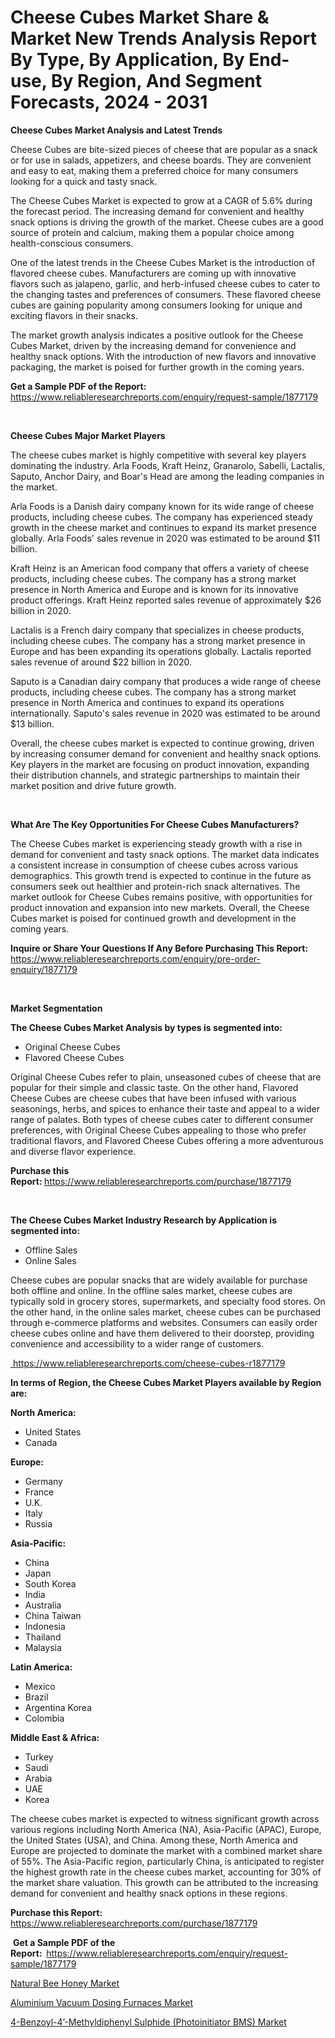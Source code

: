 <p><h1>Cheese Cubes Market Share & Market New Trends Analysis Report By Type, By Application, By End-use, By Region, And Segment Forecasts, 2024 - 2031</h1></p><p><strong>Cheese Cubes Market Analysis and Latest Trends</strong></p>
<p><p>Cheese Cubes are bite-sized pieces of cheese that are popular as a snack or for use in salads, appetizers, and cheese boards. They are convenient and easy to eat, making them a preferred choice for many consumers looking for a quick and tasty snack.</p><p>The Cheese Cubes Market is expected to grow at a CAGR of 5.6% during the forecast period. The increasing demand for convenient and healthy snack options is driving the growth of the market. Cheese cubes are a good source of protein and calcium, making them a popular choice among health-conscious consumers.</p><p>One of the latest trends in the Cheese Cubes Market is the introduction of flavored cheese cubes. Manufacturers are coming up with innovative flavors such as jalapeno, garlic, and herb-infused cheese cubes to cater to the changing tastes and preferences of consumers. These flavored cheese cubes are gaining popularity among consumers looking for unique and exciting flavors in their snacks.</p><p>The market growth analysis indicates a positive outlook for the Cheese Cubes Market, driven by the increasing demand for convenience and healthy snack options. With the introduction of new flavors and innovative packaging, the market is poised for further growth in the coming years.</p></p>
<p><strong>Get a Sample PDF of the Report:&nbsp;</strong> <a href="https://www.reliableresearchreports.com/enquiry/request-sample/1877179">https://www.reliableresearchreports.com/enquiry/request-sample/1877179</a></p>
<p>&nbsp;</p>
<p><strong>Cheese Cubes Major Market Players</strong></p>
<p><p>The cheese cubes market is highly competitive with several key players dominating the industry. Arla Foods, Kraft Heinz, Granarolo, Sabelli, Lactalis, Saputo, Anchor Dairy, and Boar's Head are among the leading companies in the market.</p><p>Arla Foods is a Danish dairy company known for its wide range of cheese products, including cheese cubes. The company has experienced steady growth in the cheese market and continues to expand its market presence globally. Arla Foods' sales revenue in 2020 was estimated to be around $11 billion.</p><p>Kraft Heinz is an American food company that offers a variety of cheese products, including cheese cubes. The company has a strong market presence in North America and Europe and is known for its innovative product offerings. Kraft Heinz reported sales revenue of approximately $26 billion in 2020.</p><p>Lactalis is a French dairy company that specializes in cheese products, including cheese cubes. The company has a strong market presence in Europe and has been expanding its operations globally. Lactalis reported sales revenue of around $22 billion in 2020.</p><p>Saputo is a Canadian dairy company that produces a wide range of cheese products, including cheese cubes. The company has a strong market presence in North America and continues to expand its operations internationally. Saputo's sales revenue in 2020 was estimated to be around $13 billion.</p><p>Overall, the cheese cubes market is expected to continue growing, driven by increasing consumer demand for convenient and healthy snack options. Key players in the market are focusing on product innovation, expanding their distribution channels, and strategic partnerships to maintain their market position and drive future growth.</p></p>
<p>&nbsp;</p>
<p><strong>What Are The Key Opportunities For Cheese Cubes Manufacturers?</strong></p>
<p><p>The Cheese Cubes market is experiencing steady growth with a rise in demand for convenient and tasty snack options. The market data indicates a consistent increase in consumption of cheese cubes across various demographics. This growth trend is expected to continue in the future as consumers seek out healthier and protein-rich snack alternatives. The market outlook for Cheese Cubes remains positive, with opportunities for product innovation and expansion into new markets. Overall, the Cheese Cubes market is poised for continued growth and development in the coming years.</p></p>
<p><strong>Inquire or Share Your Questions If Any Before Purchasing This Report:</strong> <a href="https://www.reliableresearchreports.com/enquiry/pre-order-enquiry/1877179">https://www.reliableresearchreports.com/enquiry/pre-order-enquiry/1877179</a></p>
<p>&nbsp;</p>
<p><strong>Market Segmentation</strong></p>
<p><strong>The Cheese Cubes Market Analysis by types is segmented into:</strong></p>
<p><ul><li>Original Cheese Cubes</li><li>Flavored Cheese Cubes</li></ul></p>
<p><p>Original Cheese Cubes refer to plain, unseasoned cubes of cheese that are popular for their simple and classic taste. On the other hand, Flavored Cheese Cubes are cheese cubes that have been infused with various seasonings, herbs, and spices to enhance their taste and appeal to a wider range of palates. Both types of cheese cubes cater to different consumer preferences, with Original Cheese Cubes appealing to those who prefer traditional flavors, and Flavored Cheese Cubes offering a more adventurous and diverse flavor experience.</p></p>
<p><strong>Purchase this Report:&nbsp;</strong><a href="https://www.reliableresearchreports.com/purchase/1877179">https://www.reliableresearchreports.com/purchase/1877179</a></p>
<p>&nbsp;</p>
<p><strong>The Cheese Cubes Market Industry Research by Application is segmented into:</strong></p>
<p><ul><li>Offline Sales</li><li>Online Sales</li></ul></p>
<p><p>Cheese cubes are popular snacks that are widely available for purchase both offline and online. In the offline sales market, cheese cubes are typically sold in grocery stores, supermarkets, and specialty food stores. On the other hand, in the online sales market, cheese cubes can be purchased through e-commerce platforms and websites. Consumers can easily order cheese cubes online and have them delivered to their doorstep, providing convenience and accessibility to a wider range of customers.</p></p>
<p><a href="https://www.reliableresearchreports.com/cheese-cubes-r1877179">&nbsp;https://www.reliableresearchreports.com/cheese-cubes-r1877179</a></p>
<p><strong>In terms of Region, the Cheese Cubes Market Players available by Region are:</strong></p>
<p>
    <p> <strong> North America: </strong>
        <ul>
            <li>United States</li>
            <li>Canada</li>
        </ul>
        </p> 
    <p> <strong> Europe: </strong>
        <ul>
            <li>Germany</li>
            <li>France</li>
            <li>U.K.</li>
            <li>Italy</li>
            <li>Russia</li>
        </ul>
        </p> 
    <p> <strong> Asia-Pacific: </strong>
        <ul>
            <li>China</li>
            <li>Japan</li>
            <li>South Korea</li>
            <li>India</li>
            <li>Australia</li>
            <li>China Taiwan</li>
            <li>Indonesia</li>
            <li>Thailand</li>
            <li>Malaysia</li>
        </ul>
        </p> 
    <p> <strong> Latin America: </strong>
        <ul>
            <li>Mexico</li>
            <li>Brazil</li>
            <li>Argentina Korea</li>
            <li>Colombia</li>
        </ul>
        </p> 
    <p> <strong> Middle East & Africa: </strong>
        <ul>
            <li>Turkey</li>
            <li>Saudi</li>
            <li>Arabia</li>
            <li>UAE</li>
            <li>Korea</li>
        </ul>
    </p>
    </p>
<p><p>The cheese cubes market is expected to witness significant growth across various regions including North America (NA), Asia-Pacific (APAC), Europe, the United States (USA), and China. Among these, North America and Europe are projected to dominate the market with a combined market share of 55%. The Asia-Pacific region, particularly China, is anticipated to register the highest growth rate in the cheese cubes market, accounting for 30% of the market share valuation. This growth can be attributed to the increasing demand for convenient and healthy snack options in these regions.</p></p>
<p><strong>Purchase this Report: </strong><a href="https://www.reliableresearchreports.com/purchase/1877179">https://www.reliableresearchreports.com/purchase/1877179</a></p>
<p>&nbsp;<strong>Get a Sample PDF of the Report:&nbsp;&nbsp;</strong><a href="https://www.reliableresearchreports.com/enquiry/request-sample/1877179">https://www.reliableresearchreports.com/enquiry/request-sample/1877179</a></p>
<p><strong></strong></p>
<p><p><a href="https://github.com/julyju69/Market-Research-Report-List-2/blob/main/natural-bee-honey-market.md">Natural Bee Honey Market</a></p><p><a href="https://www.linkedin.com/pulse/aluminium-vacuum-dosing-furnaces-market-size-growth-forecast-tv2te?trackingId=yVGuRGOYnhrABlkpMsJDiQ%3D%3D">Aluminium Vacuum Dosing Furnaces Market</a></p><p><a href="https://www.linkedin.com/pulse/4-benzoyl-4rsquo-methyldiphenyl-sulphide-photoinitiator-bms-9b3qe?trackingId=XuZaowEIW8Zbq%2BmUzLWj8A%3D%3D">4-Benzoyl-4’-Methyldiphenyl Sulphide (Photoinitiator BMS) Market</a></p></p>